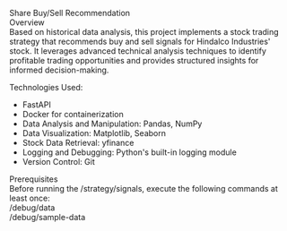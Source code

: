 Share Buy/Sell Recommendation  
Overview  
Based on historical data analysis, this project implements a stock trading strategy that recommends buy and sell signals for Hindalco Industries' stock. It leverages advanced technical analysis techniques to identify profitable trading opportunities and provides structured insights for informed decision-making.  

Technologies Used:  
* FastAPI  
* Docker for containerization  
* Data Analysis and Manipulation: Pandas, NumPy  
* Data Visualization: Matplotlib, Seaborn  
* Stock Data Retrieval: yfinance  
* Logging and Debugging: Python's built-in logging module  
* Version Control: Git  

Prerequisites  
Before running the /strategy/signals, execute the following commands at least once:  
/debug/data  
/debug/sample-data

